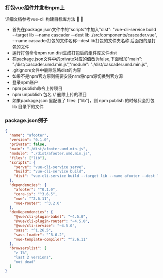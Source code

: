 ### 打包vue组件并发布npm上
 详细文档参考vue-cli 构建目标库方法 [](https://cli.vuejs.org/zh/guide/build-targets.html) 🎉 💯
- 首先在package.json文件中的"scripts"中加入"dist": "vue-cli-service build --target lib --name cascader --dest lib  ./src/components/cascader.vue", --name cascader打包的文件名称--dest lib打包的文件夹名称 后面跟的是打包的文件
- 运行打包命令npm run dist生成打包后的组件库文件dist
- 在package.json文件中的private对应的值改为false,下面增加"main": "./dist/cascader.umd.min.js","module": "./dist/cascader.umd.min.js",
- .gitignore文件中删除忽略dist的内容
- 如果不是npm官方原则需要安装nrm将npm源切换到官方源
- 登录npm账户
- npm publish命令上传项目
- npm unpublish 包名    // 删除上传的项目
- 如果package.json 里配置了 files: ["lib"]，则 npm publish 的时候只会打包 lib 目录下的文件
### package.json例子
```json
{
  "name": "afooter",
  "version": "0.1.0",
  "private": false,
  "main": "./dist/afooter.umd.min.js",
  "module": "./dist/afooter.umd.min.js",
  "files": ["lib"],
  "scripts": {
    "serve": "vue-cli-service serve",
    "build": "vue-cli-service build",
    "dist": "vue-cli-service build --target lib --name afooter --dest lib ./src/components/afooter.vue"
  },
  "dependencies": {
    "afooter": "^0.1.0",
    "core-js": "^3.6.5",
    "vue": "^2.6.11",
    "vue-router": "^3.2.0"
  },
  "devDependencies": {
    "@vue/cli-plugin-babel": "~4.5.0",
    "@vue/cli-plugin-router": "~4.5.0",
    "@vue/cli-service": "~4.5.0",
    "sass": "^1.26.5",
    "sass-loader": "^8.0.2",
    "vue-template-compiler": "^2.6.11"
  },
  "browserslist": [
    "> 1%",
    "last 2 versions",
    "not dead"
  ]
}

```